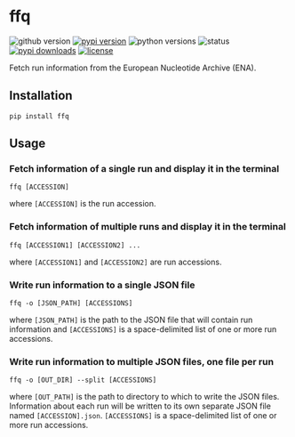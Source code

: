 # ffq
![github version](https://img.shields.io/badge/Version-0.0.1-informational)
[![pypi version](https://img.shields.io/pypi/v/ffq)](https://pypi.org/project/ffq/0.0.1/)
![python versions](https://img.shields.io/pypi/pyversions/ffq)
![status](https://github.com/pachterlab/ffq/workflows/CI/badge.svg)
[![pypi downloads](https://img.shields.io/pypi/dm/ffq)](https://pypi.org/project/ffq/)
[![license](https://img.shields.io/pypi/l/ffq)](LICENSE)

Fetch run information from the European Nucleotide Archive (ENA).

## Installation

```
pip install ffq
```

## Usage

### Fetch information of a single run and display it in the terminal
```
ffq [ACCESSION]
```
where `[ACCESSION]` is the run accession.

### Fetch information of multiple runs and display it in the terminal
```
ffq [ACCESSION1] [ACCESSION2] ...
```
where `[ACCESSION1]` and `[ACCESSION2]` are run accessions.

### Write run information to a single JSON file
```
ffq -o [JSON_PATH] [ACCESSIONS]
```
where `[JSON_PATH]` is the path to the JSON file that will contain run
information and `[ACCESSIONS]` is a space-delimited list of one or more
run accessions.

### Write run information to multiple JSON files, one file per run
```
ffq -o [OUT_DIR] --split [ACCESSIONS]
```
where `[OUT_PATH]` is the path to directory to which to write the JSON files.
Information about each run will be written to its own separate JSON file named
`[ACCESSION].json`. `[ACCESSIONS]` is a space-delimited list of one or more
run accessions.
